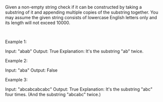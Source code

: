 Given a non-empty string check if it can be constructed by taking a substring of it and appending multiple copies of the substring together. You may assume the given string consists of lowercase English letters only and its length will not exceed 10000.

&nbsp;

Example 1:


Input: &quot;abab&quot;
Output: True
Explanation: It&#39;s the substring &quot;ab&quot; twice.


Example 2:


Input: &quot;aba&quot;
Output: False


Example 3:


Input: &quot;abcabcabcabc&quot;
Output: True
Explanation: It&#39;s the substring &quot;abc&quot; four times. (And the substring &quot;abcabc&quot; twice.)

